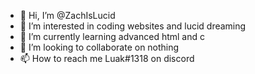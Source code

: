 - 👋 Hi, I’m @ZachIsLucid
- 👀 I’m interested in coding websites and lucid dreaming
- 🌱 I’m currently learning advanced html and c
- 💞️ I’m looking to collaborate on nothing
- 📫 How to reach me Luak#1318 on discord

